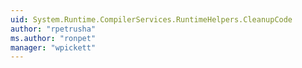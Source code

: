```yaml
---
uid: System.Runtime.CompilerServices.RuntimeHelpers.CleanupCode
author: "rpetrusha"
ms.author: "ronpet"
manager: "wpickett"
---
```

